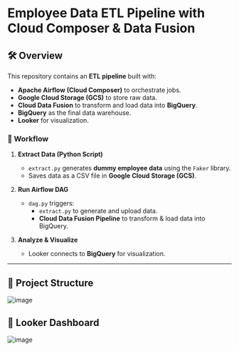 # Employee Data ETL Pipeline with Cloud Composer & Data Fusion

## 🛠 Overview
This repository contains an **ETL pipeline** built with:
- **Apache Airflow (Cloud Composer)** to orchestrate jobs.
- **Google Cloud Storage (GCS)** to store raw data.
- **Cloud Data Fusion** to transform and load data into **BigQuery**.
- **BigQuery** as the final data warehouse.
- **Looker** for visualization.

### **📌 Workflow**
1. **Extract Data (Python Script)**
   - `extract.py` generates **dummy employee data** using the `Faker` library.
   - Saves data as a CSV file in **Google Cloud Storage (GCS)**.

2. **Run Airflow DAG**
   - `dag.py` triggers:
     - `extract.py` to generate and upload data.
     - **Cloud Data Fusion Pipeline** to transform & load data into BigQuery.

3. **Analyze & Visualize**
   - Looker connects to **BigQuery** for visualization.

---

## 🚀 **Project Structure**
![image](https://github.com/user-attachments/assets/a38fefce-47b1-454a-b6ea-e4471f5c19aa)

## 🚀 **Looker Dashboard**
![image](https://github.com/user-attachments/assets/a1fbe896-a038-4f0a-b4ca-e8ad116e5bc3)


